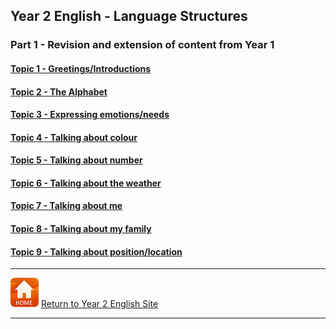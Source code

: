 ## Year 2 English - Language Structures

### Part 1 - Revision and extension of content from Year 1

#### [Topic 1 - Greetings/Introductions](https://tangerina-pt.github.io/English/Greetings_B)

#### [Topic 2 - The Alphabet](https://tangerina-pt.github.io/English/Alphabet_B)

#### [Topic 3 - Expressing emotions/needs](https://tangerina-pt.github.io/English/Feelings_B)

#### [Topic 4 - Talking about colour](https://tangerina-pt.github.io/English/Colours_B)

#### [Topic 5 - Talking about number](https://tangerina-pt.github.io/English/Number_B)

#### [Topic 6 - Talking about the weather](https://tangerina-pt.github.io/English/Weather_B)

#### [Topic 7 - Talking about me](https://tangerina-pt.github.io/English/Body_Parts_B)

#### [Topic 8 - Talking about my family](https://tangerina-pt.github.io/English/Family_B)

#### [Topic 9 - Talking about position/location](https://tangerina-pt.github.io/English/Prepositions_B)

***
[![home](/images/home.PNG)](https://tangerina-pt.github.io/English/Year2) [Return to Year 2 English Site](https://tangerina-pt.github.io/English/Year2)

***
